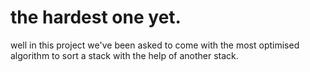 # the hardest one yet. 
well in this project we've been asked to come with the most optimised algorithm to sort a stack with the help of another stack.
